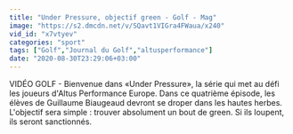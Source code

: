 ```yaml
---
title: "Under Pressure, objectif green - Golf - Mag"
image: "https://s2.dmcdn.net/v/SQavt1VIGra4FWaua/x240"
vid_id: "x7vtyev"
categories: "sport"
tags: ["Golf","Journal du Golf","altusperformance"]
date: "2020-08-30T23:29:06+03:00"
---
```

VIDÉO GOLF - Bienvenue dans «Under Pressure», la série qui met au défi les joueurs d'Altus Performance Europe. Dans ce quatrième épisode, les élèves de Guillaume Biaugeaud devront se droper dans les hautes herbes. L'objectif sera simple : trouver absolument un bout de green. Si ils loupent, ils seront sanctionnés.
